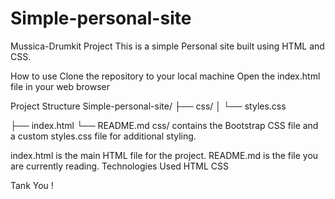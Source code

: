 # Simple-personal-site
Mussica-Drumkit Project
This is a simple Personal site built using HTML and CSS.

How to use
Clone the repository to your local machine
Open the index.html file in your web browser


Project Structure
Simple-personal-site/
├── css/
│ └── styles.css

├── index.html
└── README.md
css/ contains the Bootstrap CSS file and a custom styles.css file for additional styling.

index.html is the main HTML file for the project.
README.md is the file you are currently reading.
Technologies Used
HTML
CSS

Tank You !
